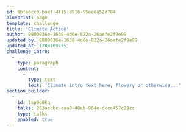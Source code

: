 ```yaml
---
id: 9bfe6cc0-baef-4f15-8516-95ee6a52d784
blueprint: page
template: challenge
title: 'Climate Action'
author: 0800036e-1638-4d6e-822a-26aefe2f9e99
updated_by: 0800036e-1638-4d6e-822a-26aefe2f9e99
updated_at: 1708109775
challenge_intro:
  -
    type: paragraph
    content:
      -
        type: text
        text: 'Climate intro text here, flowery or otherwise...'
section_builder:
  -
    id: lsp0g8kq
    talks: 263accbc-caa0-48eb-964e-dccc457c29cc
    type: talks
    enabled: true
---
```

